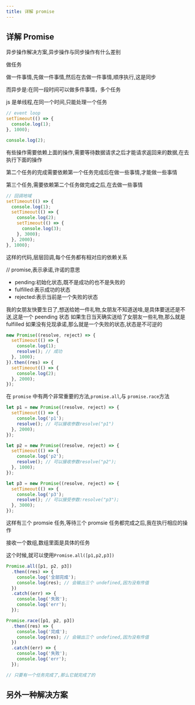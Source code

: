 ```yaml
---
title: 详解 promise
---
```


## 详解 Promise

异步操作解决方案,异步操作与同步操作有什么差别

做任务

做一件事情,先做一件事情,然后在去做一件事情,顺序执行,这是同步

而异步是:在同一段时间可以做多件事情，多个任务

js 是单线程,在同一个时间,只能处理一个任务

```js
// event loop
setTimeout(() => {
  console.log(1);
}, 1000);

console.log(2);
```

有些操作需要依赖上面的操作,需要等待数据请求之后才能请求返回来的数据,在去执行下面的操作

第二个任务的完成需要依赖第一个任务完成后在做一些事情,才能做一些事情

第三个任务,需要依赖第二个任务做完成之后,在去做一些事情

```js
// 回调地域
setTimeout(() => {
  console.log(1);
  setTimeout(() => {
    console.log(2);
    setTimeout(() => {
      console.log(3);
    }, 3000);
  }, 2000);
}, 1000);
```

这样的代码,层层回调,每个任务都有相对应的依赖关系

// promise,表示承诺,许诺的意思

- pending:初始化状态,既不是成功的也不是失败的
- fulfilled:表示成功的状态
- rejected:表示当前是一个失败的状态

我的女朋友快要生日了,想送给她一件礼物,女朋友不知道送啥,是具体要送还是不送,这是一个 peending 状态
如果生日当天确实送给了女朋友一些礼物,那么就是 fulfilled
如果没有兑现承诺,那么就是一个失败的状态,状态是不可逆的

```js
new Promise((resolve, reject) => {
  setTimeout(() => {
    console.log(1);
    resolve(); // 成功
  }, 1000);
}).then((res) => {
  setTimeout(() => {
    console.log(2);
  }, 2000);
});
```

在 `promise` 中有两个非常重要的方法,`promise.all`,与 `promise.race`方法

```js
let p1 = new Promise((resolve, reject) => {
  setTimeout(() => {
    console.log('p1');
    resolve(); // 可以接收参数resolve("p1")
  }, 2000);
});

let p2 = new Promise((resolve, reject) => {
  setTimeout(() => {
    console.log('p2');
    resolve(); // 可以接收参数resolve("p2");
  }, 1000);
});

let p3 = new Promise((resolve, reject) => {
  setTimeout(() => {
    console.log('p3');
    resolve(); // 可以接受参数:resolve("p3");
  }, 3000);
});
```

这样有三个 promsie 任务,等待三个 promsie 任务都完成之后,我在执行相应的操作

接收一个数组,数组里面是具体的任务

这个时候,就可以使用`Promise.all([p1,p2,p3])`

```js
Promise.all([p1, p2, p3])
  .then((res) => {
    console.log('全部完成');
    console.log(res); // 会输出三个 undefined,因为没有传值
  })
  .catch((err) => {
    console.log('失败');
    console.log('err');
  });

Promise.race([p1, p2, p3])
  .then((res) => {
    console.log('完成');
    console.log(res); // 会输出三个 undefined,因为没有传值
  })
  .catch((err) => {
    console.log('失败');
    console.log('err');
  });

// 只要有一个任务完成了,那么它就完成了的
```

## 另外一种解决方案
